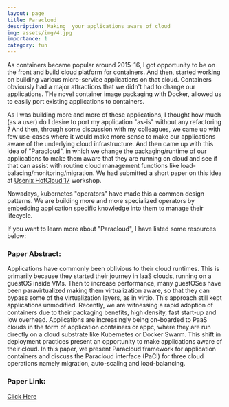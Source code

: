 ```yaml
---
layout: page
title: Paracloud
description: Making  your applications aware of cloud
img: assets/img/4.jpg
importance: 1
category: fun
---
```



As containers became popular around 2015-16, I got opportunity to be on the front and build cloud platform for containers. And then, started working on building various micro-service applications on that cloud. Containers obviously had a major attractions that we didn't had to change our applications. THe novel container image packaging with Docker, allowed us to easily port existing applications to containers.

As I was building more and more of these applications, I thought how much (as a user) do I desire to port my application "as-is" without any refactoring ? And then, through some discussion with my colleagues, we came up with few use-cases where it would make more sense to  make our applications aware of the underlying cloud infrastructure. And then came up with this idea of "Paracloud", in which we change the packaging/runtime of our applications to make them aware that they are running on cloud and see if that can assist with routine cloud management functions like load-balacing/monitoring/migration. We had submitted a short paper on this idea at  <a href="https://www.usenix.org/conference/hotcloud17/program/presentation/nadgowda">Usenix HotCloud'17</a> workshop. 

Nowadays, kubernetes "operators" have made this a common design patterns. We are building more and more specialized operators by embedding application specific knowledge into them to manage their lifecycle.

If you want to learn more about "Paracloud", I have listed some resources below:

### Paper Abstract:
Applications have commonly been oblivious to their cloud runtimes. This is primarily because they started their journey in IaaS clouds, running on a guestOS inside VMs. Then to increase performance, many guestOSes have been paravirtualized making them virtualization aware, so that they can bypass some of the virtualization layers, as in virtio. This approach still kept applications unmodified. Recently, we are witnessing a rapid adoption of containers due to their packaging benefits, high density, fast start-up and low overhead. Applications are increasingly being on-boarded to PaaS clouds in the form of application containers or appc, where they are run directly on a cloud substrate like Kubernetes or Docker Swarm. This shift in deployment practices present an opportunity to make applications aware of their cloud. In this paper, we present Paracloud framework for application containers and discuss the Paracloud interface (PaCI) for three cloud operations namely migration, auto-scaling and load-balancing.

### Paper Link: 
<a href="https://www.usenix.org/conference/hotcloud17/program/presentation/nadgowda">Click Here</a> 


